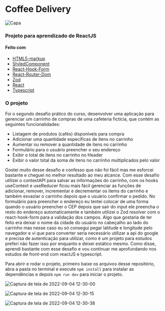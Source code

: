 # Coffee Delivery

![Capa](https://user-images.githubusercontent.com/80429145/188321299-894ea60e-a48b-4cd9-b668-0921f6ae20dc.png)


### Projeto para aprendizado de ReactJS

#### Feito com

- [HTML5-markup](https://developer.mozilla.org/en-US/docs/Glossary/HTML5)
- [StyledComponent](https://styled-components.com/docs)
- [React-Hook-Form](https://react-hook-form.com/)
- [React-Router-Dom](https://reactrouter.com/en/v6.3.0/getting-started/overview)
- [Zod](https://zod.dev/)
- [React](https://pt-br.reactjs.org/docs/getting-started.html)
- [Typescript](https://www.typescriptlang.org/)

### O projeto

Foi o segundo desafio prático do curso, desenvolver uma aplicação para gerenciar um carrinho de compras de uma cafeteria fictícia, que contém as seguintes funcionalidades:

- Listagem de produtos (cafés) disponíveis para compra
- Adicionar uma quantidade específicas de itens no carrinho
- Aumentar ou remover a quantidade de itens no carrinho
- Formulário para o usuário preencher o seu endereço
- Exibir o total de itens no carrinho no Header
- Exibir o valor total da soma de itens no carrinho multiplicados pelo valor

Gostei muito desse desafio e confesso que não foi fácil mas me esforcei bastante e cheguei no melhor resultado ao meu alcance. Com esse desafio utilizei o contextAPI para salvar as informações do carrinho, com os hooks useContext e useReducer ficou mais fácil gerenciar as funções de adicionar, remover, incrementar e decrementar os items do carrinho e também esvaziar o carrinho depois que o usuário confirmar o pedido. No formulário para preencher o endereço eu tentei colocar de uma forma quando o usuário preencher o CEP depois que sair do input ele preencha o resto do endereço automaticamente e também utilizei o Zod resolver com o react-hook-form para a validação dos campos. Algo que gostaria de ter feito era deixar o nome da cidade do usuário no cabeçalho ao lado do carrinho mas nesse caso eu só consegui pegar latitude e longitude pelo navegador e vi que para converter seria necessário utilizar a api do google e precisa de autenticação para utilizar, como é um projeto para estudos preferi não fazer isso por enquanto e deixei estático mesmo. 
Como disse, aprendi bastante com esse desafio e vou continuar me aprofundando nos estudos de front-end com reactJS e typescript. 

Para abrir e rodar o projeto, primeiro baixe os arquivos desse repositório, abra a pasta no terminal e execute `npm install` para instalar as dependências e depois `npm run dev` para iniciar o projeto.

![Captura de tela de 2022-09-04 12-30-00](https://user-images.githubusercontent.com/80429145/188321376-d5069043-080e-44a4-af49-f1e8d418f819.png)

![Captura de tela de 2022-09-04 12-30-15](https://user-images.githubusercontent.com/80429145/188321379-a0f190f7-d6cf-4f8b-a4ee-d97448ce4e6d.png)

![Captura de tela de 2022-09-04 12-30-38](https://user-images.githubusercontent.com/80429145/188321382-e7626cc4-81b3-4588-8f6a-1ec5338f37bf.png)


